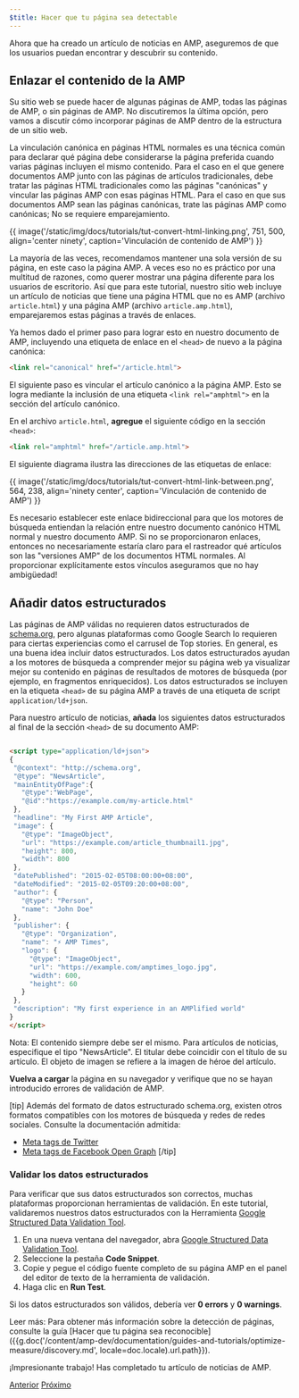 ```yaml
---
$title: Hacer que tu página sea detectable
---
```


Ahora que ha creado un artículo de noticias en AMP, aseguremos de que los usuarios puedan encontrar y descubrir su contenido.

## Enlazar el contenido de la AMP

Su sitio web se puede hacer de algunas páginas de AMP, todas las páginas de AMP, o sin páginas de AMP. No discutiremos la última opción, pero vamos a discutir cómo incorporar páginas de AMP dentro de la estructura de un sitio web.

La vinculación canónica en páginas HTML normales es una técnica común para declarar qué página debe considerarse la página preferida cuando varias páginas incluyen el mismo contenido. Para el caso en el que genere documentos AMP junto con las páginas de artículos tradicionales, debe tratar las páginas HTML tradicionales como las páginas "canónicas" y vincular las páginas AMP con esas páginas HTML. Para el caso en que sus documentos AMP sean las páginas canónicas, trate las páginas AMP como canónicas; No se requiere emparejamiento.

{{ image('/static/img/docs/tutorials/tut-convert-html-linking.png', 751, 500, align='center ninety', caption='Vinculación de contenido de AMP') }}

La mayoría de las veces, recomendamos mantener una sola versión de su página, en este caso la página AMP. A veces eso no es práctico por una multitud de razones, como querer mostrar una página diferente para los usuarios de escritorio. Así que para este tutorial, nuestro sitio web incluye un artículo de noticias que tiene una página HTML que no es AMP (archivo `article.html`) y una página AMP (archivo `article.amp.html`), emparejaremos estas páginas a través de enlaces.

Ya hemos dado el primer paso para lograr esto en nuestro documento de AMP, incluyendo una etiqueta de enlace en el `<head>` de nuevo a la página canónica:

```html
<link rel="canonical" href="/article.html">
```
El siguiente paso es vincular el artículo canónico a la página AMP. Esto se logra mediante la inclusión de una etiqueta `<link rel="amphtml">` en la sección <head> del artículo canónico.

En el archivo `article.html`, **agregue** el siguiente código en la sección `<head>`:

```html
<link rel="amphtml" href="/article.amp.html">
```

El siguiente diagrama ilustra las direcciones de las etiquetas de enlace:

{{ image('/static/img/docs/tutorials/tut-convert-html-link-between.png', 564, 238, align='ninety center', caption='Vinculación de contenido de AMP') }}

Es necesario establecer este enlace bidireccional para que los motores de búsqueda entiendan la relación entre nuestro documento canónico HTML normal y nuestro documento AMP. Si no se proporcionaron enlaces, entonces no necesariamente estaría claro para el rastreador qué artículos son las "versiones AMP" de los documentos HTML normales. Al proporcionar explícitamente estos vínculos aseguramos que no hay ambigüedad!

## Añadir datos estructurados

Las páginas de AMP válidas no requieren datos estructurados de [schema.org](http://schema.org/), pero algunas plataformas como Google Search lo requieren para ciertas experiencias como el carrusel de Top stories. En general, es una buena idea incluir datos estructurados. Los datos estructurados ayudan a los motores de búsqueda a comprender mejor su página web ya visualizar mejor su contenido en páginas de resultados de motores de búsqueda (por ejemplo, en fragmentos enriquecidos). Los datos estructurados se incluyen en la etiqueta `<head>` de su página AMP a través de una etiqueta de script `application/ld+json`.

Para nuestro artículo de noticias, **añada** los siguientes datos estructurados al final de la sección `<head>` de su documento AMP:

```html

<script type="application/ld+json">
{
 "@context": "http://schema.org",
 "@type": "NewsArticle",
 "mainEntityOfPage":{
   "@type":"WebPage",
   "@id":"https://example.com/my-article.html"
 },
 "headline": "My First AMP Article",
 "image": {
   "@type": "ImageObject",
   "url": "https://example.com/article_thumbnail1.jpg",
   "height": 800,
   "width": 800
 },
 "datePublished": "2015-02-05T08:00:00+08:00",
 "dateModified": "2015-02-05T09:20:00+08:00",
 "author": {
   "@type": "Person",
   "name": "John Doe"
 },
 "publisher": {
   "@type": "Organization",
   "name": "⚡ AMP Times",
   "logo": {
     "@type": "ImageObject",
     "url": "https://example.com/amptimes_logo.jpg",
     "width": 600,
     "height": 60
   }
 },
 "description": "My first experience in an AMPlified world"
}
</script>
```

Nota: El contenido siempre debe ser el mismo. Para artículos de noticias, especifique el tipo "NewsArticle". El titular debe coincidir con el título de su artículo. El objeto de imagen se refiere a la imagen de héroe del artículo.

**Vuelva a cargar** la página en su navegador y verifique que no se hayan introducido errores de validación de AMP.

[tip]
Además del formato de datos estructurado schema.org, existen otros formatos compatibles con los motores de búsqueda y redes de redes sociales. Consulte la documentación admitida:

- [Meta tags de Twitter](https://dev.twitter.com/cards/overview)
- [Meta tags de Facebook Open Graph](https://developers.facebook.com/docs/sharing/webmasters)
[/tip]

### Validar los datos estructurados

Para verificar que sus datos estructurados son correctos, muchas plataformas proporcionan herramientas de validación. En este tutorial, validaremos nuestros datos estructurados con la Herramienta [Google Structured Data Validation Tool](https://developers.google.com/structured-data/testing-tool/).

1. En una nueva ventana del navegador, abra [Google Structured Data Validation Tool](https://developers.google.com/structured-data/testing-tool/).
2. Seleccione la pestaña **Code Snippet**.
3. Copie y pegue el código fuente completo de su página AMP en el panel del editor de texto de la herramienta de validación.
4. Haga clic en **Run Test**.

Si los datos estructurados son válidos, debería ver **0 errors** y **0 warnings**.

Leer más: Para obtener más información sobre la detección de páginas, consulte la guía [Hacer que tu página sea reconocible]({{g.doc('/content/amp-dev/documentation/guides-and-tutorials/optimize-measure/discovery.md', locale=doc.locale).url.path}}).

¡Impresionante trabajo! Has completado tu artículo de noticias de AMP.

<div class="prev-next-buttons">
  <a class="button prev-button" href="{{g.doc('/content/docs/fundamentals/converting/resolving-errors.md', locale=doc.locale).url.path}}"><span class="arrow-prev">Anterior</span></a>
  <a class="button next-button" href="{{g.doc('/content/docs/fundamentals/converting/congratulations.md', locale=doc.locale).url.path}}"><span class="arrow-next">Próximo</span></a>
</div>

